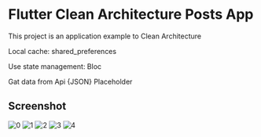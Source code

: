 # Flutter Clean Architecture Posts App

This project is an application example to Clean Architecture

Local cache: shared_preferences

Use state management: Bloc

Gat data from Api {JSON} Placeholder



## Screenshot
![0](https://user-images.githubusercontent.com/74645031/177891338-272ab8e4-edef-460c-a73b-a8f37574c432.jpeg)
![1](https://user-images.githubusercontent.com/74645031/177891355-d8b1ba72-a883-401f-b81e-5775119b4689.jpeg)
![2](https://user-images.githubusercontent.com/74645031/177891365-eee0604e-dec9-4de6-8b04-056a797e047d.jpeg)
![3](https://user-images.githubusercontent.com/74645031/177891375-48c24809-d205-4c08-b27d-5b048a7ebcbe.jpeg)
![4](https://user-images.githubusercontent.com/74645031/177891388-d0e282e3-6f01-4b6c-af00-a53ef5623684.jpeg)
